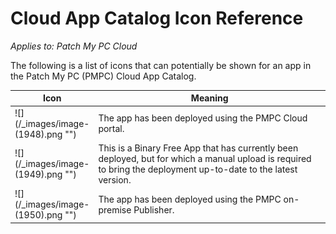 # Cloud App Catalog Icon Reference

_Applies to: Patch My PC Cloud_

The following is a list of icons that can potentially be shown for an app in the Patch My PC (PMPC) Cloud App Catalog.

<table><thead><tr><th width="82">Icon</th><th>Meaning</th></tr></thead><tbody><tr><td>![](/_images/image-(1948).png "")</td><td>The app has been deployed using the PMPC Cloud portal.</td></tr><tr><td>![](/_images/image-(1949).png "")</td><td>This is a Binary Free App that has currently been deployed, but for which a manual upload is required to bring the deployment up-to-date to the latest version. </td></tr><tr><td>![](/_images/image-(1950).png "")</td><td>The app has been deployed using the PMPC on-premise Publisher.</td></tr></tbody></table>